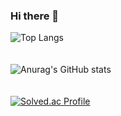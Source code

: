 ### Hi there 👋

<!--
**hanseongbugi/hanseongbugi** is a ✨ _special_ ✨ repository because its `README.md` (this file) appears on your GitHub profile.

Here are some ideas to get you started:

- 🔭 I’m currently working on ...
- 🌱 I’m currently learning ...
- 👯 I’m looking to collaborate on ...
- 🤔 I’m looking for help with ...
- 💬 Ask me about ...
- 📫 How to reach me: ...
- 😄 Pronouns: ...
- ⚡ Fun fact: ...
-->
![Top Langs](https://github-readme-stats.vercel.app/api/top-langs/?username=hanseongbugi&layout=donut)
<br><br><br>
![Anurag's GitHub stats](https://github-readme-stats.vercel.app/api?username=hanseongbugi&show_icons=true)
<br><br><br>
[![Solved.ac Profile](http://mazassumnida.wtf/api/v2/generate_badge?boj=bhsung1)](https://solved.ac/bhsung1/)
